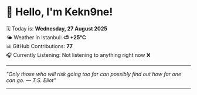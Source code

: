 # 👋 Hello, I'm Kekn9ne!

🗓️ Today is: **Wednesday, 27 August 2025**  
🌤️ Weather in Istanbul: **⛅️  +25°C**  
📊 GitHub Contributions: **77**  
🎧 Currently Listening: Not listening to anything right now ❌

---

_"Only those who will risk going too far can possibly find out how far one can go. — *T.S. Eliot*"_

---
